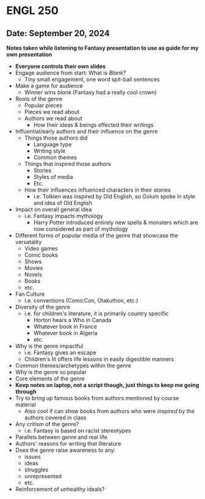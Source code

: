 # ENGL 250

## Date: September 20, 2024

**Notes taken while listening to Fantasy presentation to use as guide for my own presentation**

- **Everyone controls their own slides**
- Engage audience from start: What is *Blank*?
    - Tiny small engagement, one word spit-ball sentences
- Make a game for audience
    - Winner wins *blank* (Fantasy had a really cool crown)
- Roots of the genre
    - Popular pieces
    - Pieces we read about
    - Authors we read about
        - How their ideas & beings effected their writings
- Influential/early authors and their influence on the genre
    - Things those authors did
        - Language type
        - Writing style
        - Common themes
    - Things that inspired those authors
        - Stories
        - Styles of media
        - Etc.
    - How their influences influenced characters in their stories
        - i.e. Tolkien was inspired by Old English, so Golum spoke in style and idea of Old English
- Impact on overall general idea
    - i.e. Fantasy impacts mythology
        - Harry Potter introduced entirely new spells & monsters which are now considered as part of mythology
- Different forms of popular media of the genre that showcase the versatality
    - Video games
    - Comic books
    - Shows
    - Movies
    - Novels
    - Books
    - etc.
- Fan Culture
    - i.e. conventions (ComicCon, Otakuthon, etc.)
- Diversity of the genre
    - i.e. for children's literature, it is primarily country specific
        - Horton hears a Who in Canada
        - Whatever book in France
        - Whatever book in Algeria
        - etc.
- Why is the genre impactful
    - i.e. Fantasy gives an escape
    - Children's lit offers life lessons in easily digestible manners
- Common themes/archetypes within the genre
- Why is the genre so popular
- Core elements of the genre
- **Keep notes on laptop, not a script though, just things to keep me going through**
- Try to bring up famous books from authors mentioned by course material
    - Also cool if can show books from authors who were *inspired* by the authors covered in class
- Any critism of the genre?
    - i.e. Fantasy is based on racist stereotypes
- Parallels between genre and real life
- Authors' reasons for writing that literature
- Does the genre raise awareness to any:
    - issues
    - ideas
    - struggles
    - unrepresented
    - etc.
- Reinforcement of unhealthy ideals?
